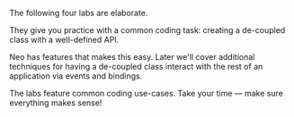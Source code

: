 The following four labs are elaborate.

They give you 
practice with a common coding task: creating a de-coupled
class with a well-defined API.

Neo has features that makes this easy. Later we'll cover
additional techniques for having a de-coupled class interact
with the rest of an application via events and bindings.

The labs feature common coding use-cases. Take your time &mdash;
make sure everything makes sense!